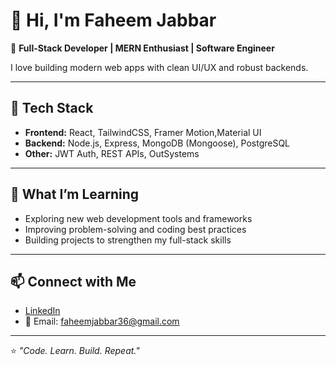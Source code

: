 # 👋 Hi, I'm Faheem Jabbar

🚀 **Full-Stack Developer | MERN Enthusiast | Software Engineer**

I love building modern web apps with clean UI/UX and robust backends.

---

## 🔧 Tech Stack
- **Frontend:** React, TailwindCSS, Framer Motion,Material UI 
- **Backend:** Node.js, Express, MongoDB (Mongoose), PostgreSQL 
- **Other:** JWT Auth, REST APIs, OutSystems  

---

## 🌱 What I’m Learning
- Exploring new web development tools and frameworks  
- Improving problem-solving and coding best practices  
- Building projects to strengthen my full-stack skills  

---

## 📫 Connect with Me
- [LinkedIn](https://linkedin.com/in/faheeem-jabbar)  
- 📧 Email: faheemjabbar36@gmail.com 

---

⭐️ _"Code. Learn. Build. Repeat."_  
